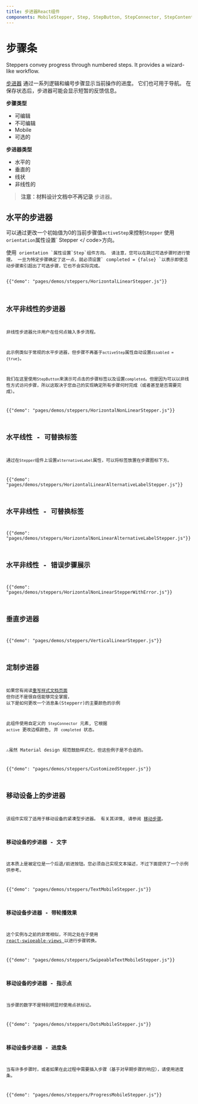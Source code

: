 ```yaml
---
title: 步进器React组件
components: MobileStepper, Step, StepButton, StepConnector, StepContent, StepIcon, StepLabel, Stepper
---
```


# 步骤条

<p class="description">Steppers convey progress through numbered steps. It provides a wizard-like workflow.</p>

[步进器](https://material.io/archive/guidelines/components/steppers.html) 通过一系列逻辑和编号步骤显示当前操作的进度。 它们也可用于导航。 在保存状态后，步进器可能会显示短暂的反馈信息。

**步骤类型**

- 可编辑
- 不可编辑
- Mobile
- 可选的

**步进器类型**

- 水平的
- 垂直的
- 线状
- 非线性的

> **注意：材料设计文档中不再记录** 步进器。

## 水平的步进器

可以通过更改一个初始值为0的当前步骤值`activeStep`来控制`Stepper` 使用`orientation`属性设置` Stepper </ code>方向。</p>

<p>使用<code> orientation `属性设置`Step`组件方向。 请注意，您可以在跳过可选步骤时进行管理。 一旦为特定步骤确定了这一点，就必须设置` completed = {false} `以表示即使活动步骤索引超出了可选步骤，它也不会实际完成。

{{"demo": "pages/demos/steppers/HorizontalLinearStepper.js"}}

## 水平非线性的步进器

非线性步进器允许用户在任何点输入多步流程。

此示例类似于常规的水平步进器，但步骤不再基于` activeStep `属性自动设置` disabled = {true} `。

我们在这里使用` StepButton `来演示可点击的步骤标签以及设置` completed `。但是因为可以以非线性方式访问步骤，所以这取决于您自己的实现确定所有步骤何时完成（或者甚至是否需要完成）。

{{"demo": "pages/demos/steppers/HorizontalNonLinearStepper.js"}}

## 水平线性 - 可替换标签

通过在` Stepper `组件上设置` alternativeLabel `属性，可以将标签放置在步骤图标下方。

{{"demo": "pages/demos/steppers/HorizontalLinearAlternativeLabelStepper.js"}}

## 水平非线性 - 可替换标签

{{"demo": "pages/demos/steppers/HorizontalNonLinearAlternativeLabelStepper.js"}}

## 水平非线性 - 错误步骤展示

{{"demo": "pages/demos/steppers/HorizontalNonLinearStepperWithError.js"}}

## 垂直步进器

{{"demo": "pages/demos/steppers/VerticalLinearStepper.js"}}

## 定制步进器

如果您有阅读[重写样式文档页面](/customization/overrides/) 但你还不是很自信能够完全掌握， 以下是如何更改一个消息条(Stepperr)的主要颜色的示例

此组件使用自定义的 `StepConnector` 元素, 它根据 `active` 更改边框颜色, 并 ` completed ` 状态。

⚠️虽然 Material design 规范鼓励样式化，但这些例子是不合适的。

{{"demo": "pages/demos/steppers/CustomizedStepper.js"}}

## 移动设备上的步进器

该组件实现了适用于移动设备的紧凑型步进器。 有关其详情, 请参阅 [移动步骤](https://material.io/archive/guidelines/components/steppers.html#steppers-types-of-steps)。

### 移动设备的步进器 - 文字

这本质上是被定位是一个后退/前进按钮。您必须自己实现文本描述，不过下面提供了一个示例供参考。

{{"demo": "pages/demos/steppers/TextMobileStepper.js"}}

### 移动设备步进器 - 带轮播效果

这个实例与之前的非常相似，不同之处在于使用[ react-swipeable-views ](https://github.com/oliviertassinari/react-swipeable-views)以进行步骤转换。

{{"demo": "pages/demos/steppers/SwipeableTextMobileStepper.js"}}

### 移动设备的步进器 - 指示点

当步骤的数字不是特别明显时使用点状标记。

{{"demo": "pages/demos/steppers/DotsMobileStepper.js"}}

### 移动设备步进器 - 进度条

当有许多步骤时，或者如果在此过程中需要插入步骤（基于对早期步骤的响应），请使用进度条。

{{"demo": "pages/demos/steppers/ProgressMobileStepper.js"}}